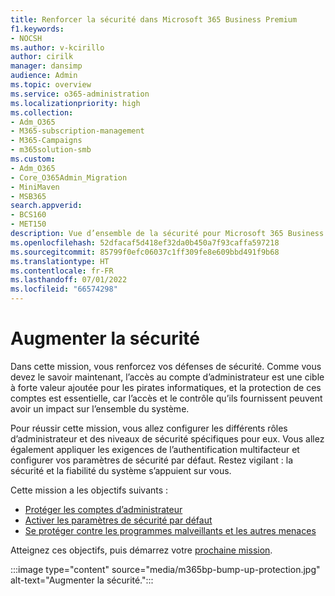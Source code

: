 ```yaml
---
title: Renforcer la sécurité dans Microsoft 365 Business Premium
f1.keywords:
- NOCSH
ms.author: v-kcirillo
author: cirilk
manager: dansimp
audience: Admin
ms.topic: overview
ms.service: o365-administration
ms.localizationpriority: high
ms.collection:
- Adm_O365
- M365-subscription-management
- M365-Campaigns
- m365solution-smb
ms.custom:
- Adm_O365
- Core_O365Admin_Migration
- MiniMaven
- MSB365
search.appverid:
- BCS160
- MET150
description: Vue d’ensemble de la sécurité pour Microsoft 365 Business Premium qui fournit des outils de cybersécurité tels que l’authentification multifacteur que vous pouvez utiliser pour empêcher les cyberattaques.
ms.openlocfilehash: 52dfacaf5d418ef32da0b450a7f93caffa597218
ms.sourcegitcommit: 85799f0efc06037c1ff309fe8e609bbd491f9b68
ms.translationtype: HT
ms.contentlocale: fr-FR
ms.lasthandoff: 07/01/2022
ms.locfileid: "66574298"
---
```

# <a name="bump-up-security"></a>Augmenter la sécurité

Dans cette mission, vous renforcez vos défenses de sécurité. Comme vous devez le savoir maintenant, l’accès au compte d’administrateur est une cible à forte valeur ajoutée pour les pirates informatiques, et la protection de ces comptes est essentielle, car l’accès et le contrôle qu’ils fournissent peuvent avoir un impact sur l’ensemble du système. 

Pour réussir cette mission, vous allez configurer les différents rôles d’administrateur et des niveaux de sécurité spécifiques pour eux. Vous allez également appliquer les exigences de l’authentification multifacteur et configurer vos paramètres de sécurité par défaut. Restez vigilant : la sécurité et la fiabilité du système s’appuient sur vous.

Cette mission a les objectifs suivants :

- [Protéger les comptes d’administrateur](m365bp-protect-admin-accounts.md)
- [Activer les paramètres de sécurité par défaut](m365bp-conditional-access.md)
- [Se protéger contre les programmes malveillants et les autres menaces](m365bp-increase-protection.md)

Atteignez ces objectifs, puis démarrez votre [prochaine mission](m365bp-devices-overview.md).

:::image type="content" source="media/m365bp-bump-up-protection.jpg" alt-text="Augmenter la sécurité.":::

